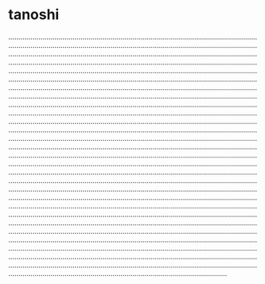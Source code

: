 # tanoshi

.............................................................................................................................................................................................................................................................................................................................................................................................................................................................................................................................................................................................................................................................................................................................................................................................................................................................................................................................................................................................................................................................................................................................................................................................................................................................................................................................................................................................................................................................................................................................................................................................................................................................................................................................................................................................................................................................................................................................................................................................................................................................................................................................................................................................................................................................................................................................................................................................................................................................................................................................................................................................................................................................................................................................................................................................................................................................................................................................................................................................................................................................................................................................................................................................................................................................................................................................................................................................................................................................................................................................................................................................................................................................................................................................